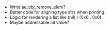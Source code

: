 - Write ae_obj_remove_elem?
- Better code for aligning type strs when printing.
- Logic for rendering a list like (nil) / (0x0 . 0x0).
- Maybe addressable nil value?
